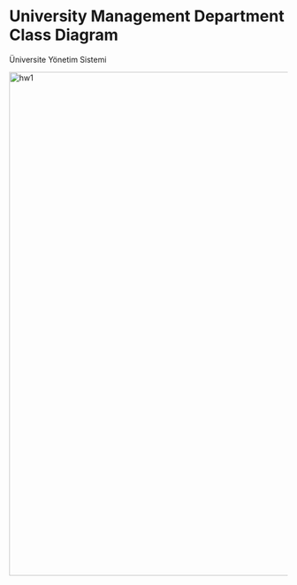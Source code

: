 # University Management Department Class Diagram
Üniversite Yönetim Sistemi

<img width="912" alt="hw1" src="[https://user-images.githubusercontent.com/98273180/190830314-28e3bc7a-f80f-48f1-bab6-9ccf3ffc9650.png](http://url/to/img.png](https://i.hizliresim.com/2rezjsl.jfif)">
